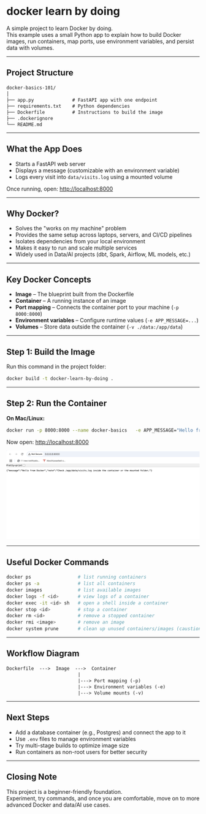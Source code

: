 # docker learn by doing

A simple project to learn Docker by doing.  
This example uses a small Python app to explain how to build Docker images, run containers, map ports, use environment variables, and persist data with volumes.

---

## Project Structure

```
docker-basics-101/
│
├── app.py              # FastAPI app with one endpoint
├── requirements.txt    # Python dependencies
├── Dockerfile          # Instructions to build the image
├── .dockerignore       
└── README.md           
```

---

## What the App Does

- Starts a FastAPI web server  
- Displays a message (customizable with an environment variable)  
- Logs every visit into `data/visits.log` using a mounted volume  

Once running, open: [http://localhost:8000](http://localhost:8000)

---

## Why Docker?

- Solves the "works on my machine" problem  
- Provides the same setup across laptops, servers, and CI/CD pipelines  
- Isolates dependencies from your local environment  
- Makes it easy to run and scale multiple services  
- Widely used in Data/AI projects (dbt, Spark, Airflow, ML models, etc.)  

---

## Key Docker Concepts

- **Image** – The blueprint built from the Dockerfile  
- **Container** – A running instance of an image  
- **Port mapping** – Connects the container port to your machine (`-p 8000:8000`)  
- **Environment variables** – Configure runtime values (`-e APP_MESSAGE=...`)  
- **Volumes** – Store data outside the container (`-v ./data:/app/data`)  

---

## Step 1: Build the Image

Run this command in the project folder:

```bash
docker build -t docker-learn-by-doing .
```

---

## Step 2: Run the Container

**On Mac/Linux:**

```bash
docker run -p 8000:8000 --name docker-basics   -e APP_MESSAGE="Hello from Docker"   -v $(pwd)/data:/app/data   docker-learn-by-doing
```


Now open: [http://localhost:8000](http://localhost:8000)

![Application message you can refresh and check logs ](docs/app-message.png)

---

## Useful Docker Commands

```bash
docker ps                 # list running containers
docker ps -a              # list all containers
docker images             # list available images
docker logs -f <id>       # view logs of a container
docker exec -it <id> sh   # open a shell inside a container
docker stop <id>          # stop a container
docker rm <id>            # remove a stopped container
docker rmi <image>        # remove an image
docker system prune       # clean up unused containers/images (caustion adviced)
```

---

## Workflow Diagram

```
Dockerfile  --->  Image  --->  Container
                          | 
                          |---> Port mapping (-p)
                          |---> Environment variables (-e)
                          |---> Volume mounts (-v)
```

---

## Next Steps

- Add a database container (e.g., Postgres) and connect the app to it  
- Use `.env` files to manage environment variables  
- Try multi-stage builds to optimize image size  
- Run containers as non-root users for better security  

---

## Closing Note

This project is a beginner-friendly foundation.  
Experiment, try commands, and once you are comfortable, move on to more advanced Docker and data/AI use cases.
